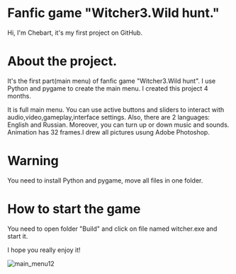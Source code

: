 # Fanfic game "Witcher3.Wild hunt."
Hi, I'm Chebart, it's my first project on GitHub.

# About the project.
It's the first part(main menu) of fanfic game "Witcher3.Wild hunt". I use Python and pygame to create the main menu. I created this project 4 months.

It is full main menu. You can use active buttons and sliders to interact with audio,video,gameplay,interface settings. 
Also, there are 2 languages: English and Russian. Moreover, you can turn up or down music and sounds. 
Animation has 32 frames.I drew all pictures usung Adobe Photoshop.

# Warning
You need to install Python and pygame, move all files in one folder.

# How to start the game
You need to open folder "Build" and click on file named witcher.exe and start it.

I hope you really enjoy it!


![main_menu12](https://user-images.githubusercontent.com/88379173/128413846-e161306a-9880-4bc5-9fd6-859281cc9018.png)
